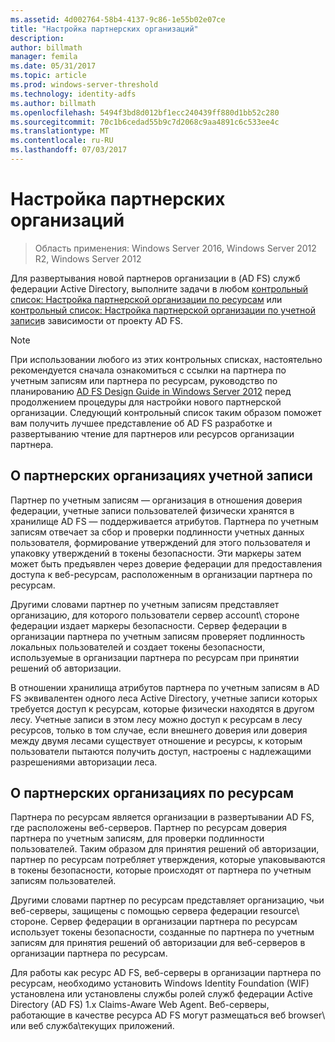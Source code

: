 ```yaml
---
ms.assetid: 4d002764-58b4-4137-9c86-1e55b02e07ce
title: "Настройка партнерских организаций"
description: 
author: billmath
manager: femila
ms.date: 05/31/2017
ms.topic: article
ms.prod: windows-server-threshold
ms.technology: identity-adfs
ms.author: billmath
ms.openlocfilehash: 5494f3bd8d012bf1ecc240439ff880d1bb52c280
ms.sourcegitcommit: 70c1b6cedad55b9c7d2068c9aa4891c6c533ee4c
ms.translationtype: MT
ms.contentlocale: ru-RU
ms.lasthandoff: 07/03/2017
---
```

# <a name="configuring-partner-organizations"></a>Настройка партнерских организаций

>Область применения: Windows Server 2016, Windows Server 2012 R2, Windows Server 2012

Для развертывания новой партнеров организации в \(AD FS\) служб федерации Active Directory, выполните задачи в любом [контрольный список: Настройка партнерской организации по ресурсам](Checklist--Configuring-the-Resource-Partner-Organization.md) или [контрольный список: Настройка партнерской организации по учетной записи](Checklist--Configuring-the-Account-Partner-Organization.md)в зависимости от проекту AD FS.  
  
> [!NOTE]  
> При использовании любого из этих контрольных списках, настоятельно рекомендуется сначала ознакомиться с ссылки на партнера по учетным записям или партнера по ресурсам, руководство по планированию [AD FS Design Guide in Windows Server 2012](https://technet.microsoft.com/library/dd807036.aspx) перед продолжением процедуры для настройки нового партнерской организации. Следующий контрольный список таким образом поможет вам получить лучшее представление об AD FS разработке и развертыванию чтение для партнеров или ресурсов организации партнера.  
  
## <a name="about-account-partner-organizations"></a>О партнерских организациях учетной записи  
Партнер по учетным записям — организация в отношения доверия федерации, учетные записи пользователей физически хранятся в хранилище AD FS — поддерживается атрибутов. Партнера по учетным записям отвечает за сбор и проверки подлинности учетных данных пользователя, формирование утверждений для этого пользователя и упаковку утверждений в токены безопасности. Эти маркеры затем может быть предъявлен через доверие федерации для предоставления доступа к веб-ресурсам, расположенным в организации партнера по ресурсам.  
  
Другими словами партнер по учетным записям представляет организацию, для которого пользователи сервер account\ стороне федерации издает маркеры безопасности. Сервер федерации в организации партнера по учетным записям проверяет подлинность локальных пользователей и создает токены безопасности, используемые в организации партнера по ресурсам при принятии решений об авторизации.  
  
В отношении хранилища атрибутов партнера по учетным записям в AD FS эквивалентен одного леса Active Directory, учетные записи которых требуется доступ к ресурсам, которые физически находятся в другом лесу. Учетные записи в этом лесу можно доступ к ресурсам в лесу ресурсов, только в том случае, если внешнего доверия или доверия между двумя лесами существует отношение и ресурсы, к которым пользователи пытаются получить доступ, настроены с надлежащими разрешениями авторизации леса.  
  
## <a name="about-resource-partner-organizations"></a>О партнерских организациях по ресурсам  
Партнера по ресурсам является организации в развертывании AD FS, где расположены веб-серверов. Партнер по ресурсам доверия партнера по учетным записям, для проверки подлинности пользователей. Таким образом для принятия решений об авторизации, партнер по ресурсам потребляет утверждения, которые упаковываются в токены безопасности, которые происходят от партнера по учетным записям пользователей.  
  
Другими словами партнер по ресурсам представляет организацию, чьи веб-серверы, защищены с помощью сервера федерации resource\ стороне. Сервер федерации в организации партнера по ресурсам использует токены безопасности, созданные по партнера по учетным записям для принятия решений об авторизации для веб-серверов в организации партнера по ресурсам.  
  
Для работы как ресурс AD FS, веб-серверы в организации партнера по ресурсам, необходимо установить Windows Identity Foundation \(WIF\) установлена или установлены службы ролей служб федерации Active Directory \(AD FS\) 1.x Claims\-Aware Web Agent. Веб-серверы, работающие в качестве ресурса AD FS могут размещаться веб browser\ или веб служба\текущих приложений.  
